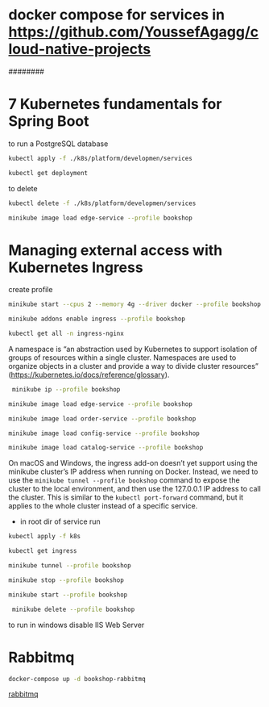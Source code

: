 # docker compose for services in https://github.com/YoussefAgagg/cloud-native-projects
########
# 7 Kubernetes fundamentals for Spring Boot
to run a PostgreSQL database
```bash
kubectl apply -f ./k8s/platform/developmen/services
```
```bash
kubectl get deployment
```
to delete
```bash
kubectl delete -f ./k8s/platform/developmen/services
```
```bash
minikube image load edge-service --profile bookshop
```
# Managing external access with Kubernetes Ingress
create profile
```bash
minikube start --cpus 2 --memory 4g --driver docker --profile bookshop
```
```bash
minikube addons enable ingress --profile bookshop
```
```bash
kubectl get all -n ingress-nginx
```
A namespace is “an abstraction used by Kubernetes to support isolation of groups of resources within a single cluster. Namespaces are used to organize objects in a cluster and provide a way to divide cluster resources” (https://kubernetes.io/docs/reference/glossary).
```bash
 minikube ip --profile bookshop
```
```bash
minikube image load edge-service --profile bookshop
```
```bash
minikube image load order-service --profile bookshop
```
```bash
minikube image load config-service --profile bookshop
```
```bash
minikube image load catalog-service --profile bookshop
```
On macOS and Windows, the ingress add-on doesn’t yet support using the minikube cluster’s IP address when running on Docker. Instead, we need to use the `minikube tunnel --profile bookshop` command to expose the cluster to the local environment, and then use the 127.0.0.1 IP address to call the cluster. This is similar to the `kubectl port-forward` command, but it applies to the whole cluster instead of a specific service.
- in root dir of service run
```bash
kubectl apply -f k8s
```
```bash
kubectl get ingress
```
```bash
minikube tunnel --profile bookshop
```
```bash
minikube stop --profile bookshop
```
```bash
minikube start --profile bookshop
```
```bash
 minikube delete --profile bookshop
```
to run in windows disable IIS Web Server
# Rabbitmq 
```bash 
docker-compose up -d bookshop-rabbitmq
```
[rabbitmq](http://localhost:15672)